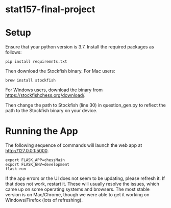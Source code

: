 # stat157-final-project
# Setup
Ensure that your python version is 3.7. Install the required packages as follows:
```
pip install requiremnts.txt
```
Then download the Stockfish binary. For Mac users:
```
brew install stockfish
```
For Windows users, download the binary from https://stockfishchess.org/download/.

Then change the path to Stockfish (line 30) in question_gen.py to reflect the path to the Stockfish binary on your device. 
# Running the App
The following sequence of commands will launch the web app at http://127.0.0.1:5000.
```
export FLASK_APP=chessMain
export FLASK_ENV=development
flask run
```

If the app errors or the UI does not seem to be updating, please refresh it. If that does not work, restart it. These will usually resolve the issues, which came up on some operating systems and browsers. The most stable version is on Mac/Chrome, though we were able to get it working on Windows/Firefox (lots of refreshing).
